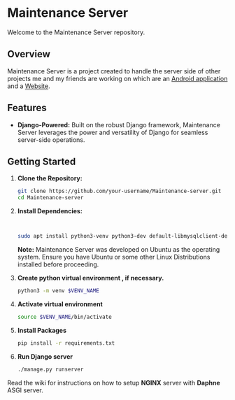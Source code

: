 # Maintenance Server

Welcome to the Maintenance Server repository.

## Overview

Maintenance Server is a project created to handle the server side of other projects me and my friends are working on which are an [Android application](https://github.com/SUFIYANJT/application32) and a [Website](https://github.com/karthikeyan-ks/Maintenance-client/).

## Features

- **Django-Powered:** Built on the robust Django framework, Maintenance Server leverages the power and versatility of Django for seamless server-side operations.

## Getting Started

1. **Clone the Repository:**
    ```bash
    git clone https://github.com/your-username/Maintenance-server.git
    cd Maintenance-server
    ```

2. **Install Dependencies:**
    ```bash
    
    
    sudo apt install python3-venv python3-dev default-libmysqlclient-dev build-essential pkg-config python3-pip gcc gdb
    
    
    ```

    **Note:** Maintenance Server was developed on Ubuntu as the operating system. Ensure you have Ubuntu or some other Linux Distributions installed before proceeding.

3. **Create python virtual environment , if necessary.**
    
    ```bash
    python3 -m venv $VENV_NAME
    ```
4. **Activate virtual environment**
    ```bash
    source $VENV_NAME/bin/activate
    ```
5. **Install Packages**
    ```bash
    pip install -r requirements.txt
    ```
6. **Run Django server**
    ```bash
    ./manage.py runserver
    ```

Read the wiki for instructions on how to setup **NGINX** server with **Daphne** ASGI server.
